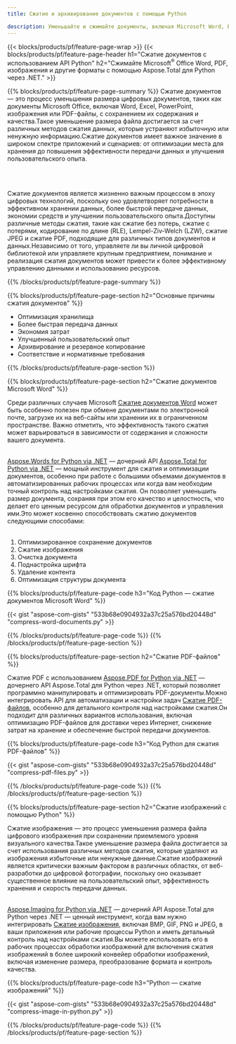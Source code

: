 ```yaml
---
title: Сжатие и архивирование документов с помощью Python 

description: Уменьшайте и сжимайте документы, включая Microsoft Word, Excel, PowerPoint, PDF и изображения, с помощью приложения Python.Проверьте результат сжатия онлайн.
---
```


{{< blocks/products/pf/feature-page-wrap >}}
{{< blocks/products/pf/feature-page-header h1="Сжатие документов с использованием API Python" h2="Сжимайте Microsoft<sup>&reg;</sup> Office Word, PDF, изображения и другие форматы с помощью Aspose.Total для Python через .NET." >}}

{{% blocks/products/pf/feature-page-summary %}}
Сжатие документов — это процесс уменьшения размера цифровых документов, таких как документы Microsoft Office, включая Word, Excel, PowerPoint, изображения или PDF-файлы, с сохранением их содержания и качества.Такое уменьшение размера файла достигается за счет различных методов сжатия данных, которые устраняют избыточную или ненужную информацию.Сжатие документов имеет важное значение в широком спектре приложений и сценариев: от оптимизации места для хранения до повышения эффективности передачи данных и улучшения пользовательского опыта.

<br /> <br />

Сжатие документов является жизненно важным процессом в эпоху цифровых технологий, поскольку оно удовлетворяет потребности в эффективном хранении данных, более быстрой передаче данных, экономии средств и улучшении пользовательского опыта.Доступны различные методы сжатия, такие как сжатие без потерь, сжатие с потерями, кодирование по длине (RLE), Lempel-Ziv-Welch (LZW), сжатие JPEG и сжатие PDF, подходящие для различных типов документов и данных.Независимо от того, управляете ли вы личной цифровой библиотекой или управляете крупным предприятием, понимание и реализация сжатия документов может привести к более эффективному управлению данными и использованию ресурсов.

{{% /blocks/products/pf/feature-page-summary  %}}

{{% blocks/products/pf/feature-page-section  h2="Основные причины сжатия документов" %}}

- Оптимизация хранилища
- Более быстрая передача данных
- Экономия затрат
- Улучшенный пользовательский опыт
- Архивирование и резервное копирование
- Соответствие и нормативные требования

{{% /blocks/products/pf/feature-page-section %}}

{{% blocks/products/pf/feature-page-section  h2="Сжатие документов Microsoft Word" %}}

Среди различных случаев Microsoft [Сжатие документов Word](https://products.aspose.com/total/python-net/compress/word/) может быть особенно полезен при обмене документами по электронной почте, загрузке их на веб-сайты или хранении их в ограниченном пространстве. Важно отметить, что эффективность такого сжатия может варьироваться в зависимости от содержания и сложности вашего документа.<br /><br />

[Aspose.Words for Python via .NET](https://products.aspose.com/words/python-net/) — дочерний API [Aspose.Total for Python via .NET](https://products.aspose.com/total/python-net/) — мощный инструмент для сжатия и оптимизации документов, особенно при работе с большими объемами документов в автоматизированных рабочих процессах или когда вам необходим точный контроль над настройками сжатия. Он позволяет уменьшить размер документа, сохраняя при этом его качество и целостность, что делает его ценным ресурсом для обработки документов и управления ими.Это может косвенно способствовать сжатию документов следующими способами:	<br /><br />
1. Оптимизированное сохранение документов<br />
2. Сжатие изображения<br />
3. Очистка документа<br />
4. Поднастройка шрифта<br />
5. Удаление контента<br />
6. Оптимизация структуры документа<br />

{{% blocks/products/pf/feature-page-code h3="Код Python — сжатие документов Microsoft Word" %}}

{{< gist "aspose-com-gists" "533b68e0904932a37c25a576bd20448d" "compress-word-documents.py" >}}

{{% /blocks/products/pf/feature-page-code  %}}
{{% /blocks/products/pf/feature-page-section %}}

{{% blocks/products/pf/feature-page-section  h2="Сжатие PDF-файлов" %}}

Сжатие PDF с использованием [Aspose.PDF for Python via .NET](https://products.aspose.com/pdf/python-net/) — дочернего API Aspose.Total для Python через .NET, который позволяет программно манипулировать и оптимизировать PDF-документы.Можно интегрировать API для автоматизации и настройки задач [Сжатие PDF-файлов](https://products.aspose.com/total/python-net/compress/pdf/), особенно для детального контроля над настройками сжатия.Он подходит для различных вариантов использования, включая оптимизацию PDF-файлов для доставки через Интернет, снижение затрат на хранение и обеспечение быстрой передачи документов.

{{% blocks/products/pf/feature-page-code h3="Код Python для сжатия PDF-файлов" %}}

{{< gist "aspose-com-gists" "533b68e0904932a37c25a576bd20448d" "compress-pdf-files.py" >}}

{{% /blocks/products/pf/feature-page-code  %}}
{{% /blocks/products/pf/feature-page-section %}}

{{% blocks/products/pf/feature-page-section  h2="Сжатие изображений с помощью Python" %}}

Сжатие изображения — это процесс уменьшения размера файла цифрового изображения при сохранении приемлемого уровня визуального качества.Такое уменьшение размера файла достигается за счет использования различных методов сжатия, которые удаляют из изображения избыточные или ненужные данные.Сжатие изображений является критически важным фактором в различных областях, от веб-разработки до цифровой фотографии, поскольку оно оказывает существенное влияние на пользовательский опыт, эффективность хранения и скорость передачи данных.<br /><br />

[Aspose.Imaging for Python via .NET](https://products.aspose.com/imaging/python-net/) — дочерний API Aspose.Total для Python через .NET — ценный инструмент, когда вам нужно интегрировать [Сжатие изображения](https://products.aspose.com/total/python-net/compress/image/), включая BMP, GIF, PNG и JPEG, в ваши приложения или рабочие процессы Python и иметь детальный контроль над настройками сжатия.Вы можете использовать его в рабочих процессах обработки изображений для включения сжатия изображений в более широкий конвейер обработки изображений, включая изменение размера, преобразование формата и контроль качества.

{{% blocks/products/pf/feature-page-code h3="Python — сжатие изображений" %}}

{{< gist "aspose-com-gists" "533b68e0904932a37c25a576bd20448d" "compress-image-in-python.py" >}}

{{% /blocks/products/pf/feature-page-code  %}}
{{% /blocks/products/pf/feature-page-section %}}